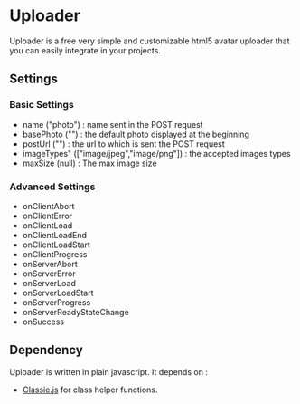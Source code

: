 # Uploader


Uploader is a free very simple and customizable html5 avatar uploader that you can easily integrate in your projects.



## Settings

### Basic Settings
* name ("photo") : name sent in the POST request
* basePhoto ("") : the default photo displayed at the beginning
* postUrl ("") : the url to which is sent the POST request
* imageTypes" (["image/jpeg","image/png"]) : the accepted images types
* maxSize (null) : The max image size

### Advanced Settings
* onClientAbort
* onClientError
* onClientLoad
* onClientLoadEnd
* onClientLoadStart
* onClientProgress
* onServerAbort
* onServerError
* onServerLoad
* onServerLoadStart
* onServerProgress
* onServerReadyStateChange
* onSuccess


## Dependency

Uploader is written in plain javascript.
It depends on :

* [Classie.js](https://github.com/ded/bonzo) for class helper functions.